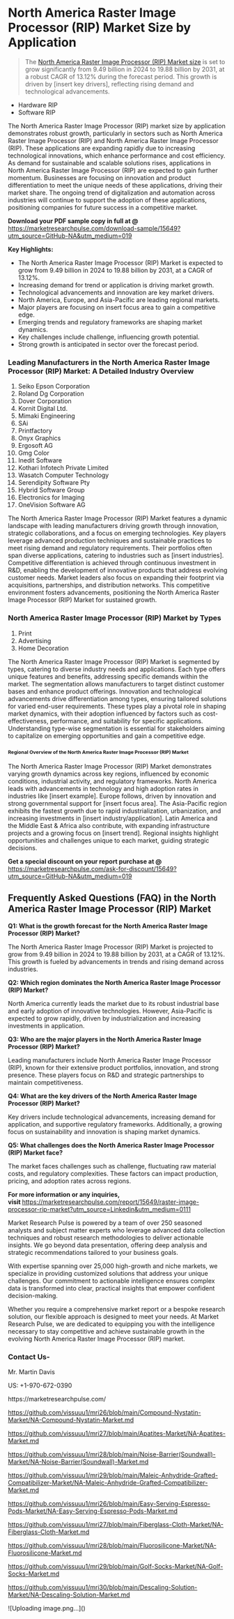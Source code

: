 <h1>North America Raster Image Processor (RIP) Market&nbsp;Size by Application</h1><blockquote><p>The <a href="https://marketresearchpulse.com/download-sample/15649?utm_source=GitHub-NA&amp;utm_medium=019">North America Raster Image Processor (RIP) Market size</a> is set to grow significantly from 9.49 billion in 2024 to 19.88 billion by 2031, at a robust CAGR of 13.12% during the forecast period. This growth is driven by [insert key drivers], reflecting rising demand and technological advancements.</p></blockquote><ul><li>Hardware RIP<li> Software RIP</li></ul><p>The North America Raster Image Processor (RIP) market size by application demonstrates robust growth, particularly in sectors such as North America Raster Image Processor (RIP) and North America Raster Image Processor (RIP). These applications are expanding rapidly due to increasing technological innovations, which enhance performance and cost efficiency. As demand for sustainable and scalable solutions rises, applications in North America Raster Image Processor (RIP) are expected to gain further momentum. Businesses are focusing on innovation and product differentiation to meet the unique needs of these applications, driving their market share. The ongoing trend of digitalization and automation across industries will continue to support the adoption of these applications, positioning companies for future success in a competitive market.</p><p><strong>Download your PDF sample copy in full at @ </strong><a href="https://marketresearchpulse.com/download-sample/15649?utm_source=GitHub-NA&amp;utm_medium=019">https://marketresearchpulse.com/download-sample/15649?utm_source=GitHub-NA&amp;utm_medium=019</a></p><p><strong>Key Highlights: </strong></p><ul><li>The North America Raster Image Processor (RIP) Market is expected to grow from 9.49 billion in 2024 to 19.88 billion by 2031, at a CAGR of 13.12%.</li><li>Increasing demand for trend or application is driving market growth.</li><li>Technological advancements and innovation are key market drivers.</li><li>North America, Europe, and Asia-Pacific are leading regional markets.</li><li>Major players are focusing on insert focus area to gain a competitive edge.</li><li>Emerging trends and regulatory frameworks are shaping market dynamics.</li><li>Key challenges include challenge, influencing growth potential.</li><li>Strong growth is anticipated in sector over the forecast period.</li></ul><h3>Leading Manufacturers in the North America Raster Image Processor (RIP) Market: A Detailed Industry Overview</h3><ol><li>Seiko Epson Corporation</li><li>Roland Dg Corporation</li><li>Dover Corporation</li><li>Kornit Digital Ltd.</li><li>Mimaki Engineering</li><li>SAi</li><li>Printfactory</li><li>Onyx Graphics</li><li>Ergosoft AG</li><li>Gmg Color</li><li>Inedit Software</li><li>Kothari Infotech Private Limited</li><li>Wasatch Computer Technology</li><li>Serendipity Software Pty</li><li>Hybrid Software Group</li><li>Electronics for Imaging</li><li>OneVision Software AG</li></ol><div class="flex max-w-full flex-col flex-grow"><div class="min-h-8 text-message flex w-full flex-col items-end gap-2 whitespace-normal break-words [.text-message+&amp;]:mt-5" dir="auto" data-message-author-role="assistant" data-message-id="fd8432e4-4910-450d-b182-61b7bfb0a01f" data-message-model-slug="gpt-4o"><div class="flex w-full flex-col gap-1 empty:hidden first:pt-[3px]"><div class="markdown prose w-full break-words dark:prose-invert light"><p>The North America Raster Image Processor (RIP) Market features a dynamic landscape with leading manufacturers driving growth through innovation, strategic collaborations, and a focus on emerging technologies. Key players leverage advanced production techniques and sustainable practices to meet rising demand and regulatory requirements. Their portfolios often span diverse applications, catering to industries such as [insert industries]. Competitive differentiation is achieved through continuous investment in R&amp;D, enabling the development of innovative products that address evolving customer needs. Market leaders also focus on expanding their footprint via acquisitions, partnerships, and distribution networks. This competitive environment fosters advancements, positioning the North America Raster Image Processor (RIP) Market for sustained growth.</p></div></div></div></div><h3>North America Raster Image Processor (RIP) Market by Types</h3><ol><li>Print<li> Advertising<li> Home Decoration</li></ol><div class="flex max-w-full flex-col flex-grow"><div class="min-h-8 text-message flex w-full flex-col items-end gap-2 whitespace-normal break-words [.text-message+&amp;]:mt-5" dir="auto" data-message-author-role="assistant" data-message-id="084470be-0bb7-4664-bddf-5156b4f41249" data-message-model-slug="gpt-4o-mini"><div class="flex w-full flex-col gap-1 empty:hidden first:pt-[3px]"><div class="markdown prose w-full break-words dark:prose-invert light"><p>The North America Raster Image Processor (RIP) Market is segmented by types, catering to diverse industry needs and applications. Each type offers unique features and benefits, addressing specific demands within the market. The segmentation allows manufacturers to target distinct customer bases and enhance product offerings. Innovation and technological advancements drive differentiation among types, ensuring tailored solutions for varied end-user requirements. These types play a pivotal role in shaping market dynamics, with their adoption influenced by factors such as cost-effectiveness, performance, and suitability for specific applications. Understanding type-wise segmentation is essential for stakeholders aiming to capitalize on emerging opportunities and gain a competitive edge.</p></div></div></div></div><h3><span style="font-size: 11px;">Regional Overview of the North America Raster Image Processor (RIP) Market</span></h3><div class="flex max-w-full flex-col flex-grow"><div class="min-h-8 text-message flex w-full flex-col items-end gap-2 whitespace-normal break-words [.text-message+&amp;]:mt-5" dir="auto" data-message-author-role="assistant" data-message-id="e9038762-ce64-4e30-91c9-9bd413514231" data-message-model-slug="gpt-4o-mini"><div class="flex w-full flex-col gap-1 empty:hidden first:pt-[3px]"><div class="markdown prose w-full break-words dark:prose-invert light"><p>The North America Raster Image Processor (RIP) Market demonstrates varying growth dynamics across key regions, influenced by economic conditions, industrial activity, and regulatory frameworks. North America leads with advancements in technology and high adoption rates in industries like [insert example]. Europe follows, driven by innovation and strong governmental support for [insert focus area]. The Asia-Pacific region exhibits the fastest growth due to rapid industrialization, urbanization, and increasing investments in [insert industry/application]. Latin America and the Middle East &amp; Africa also contribute, with expanding infrastructure projects and a growing focus on [insert trend]. Regional insights highlight opportunities and challenges unique to each market, guiding strategic decisions.</p></div></div></div></div><p><strong>Get a special discount on your report purchase at @ </strong><a href="https://marketresearchpulse.com/ask-for-discount/15649?utm_source=GitHub-NA&amp;utm_medium=019">https://marketresearchpulse.com/ask-for-discount/15649?utm_source=GitHub-NA&amp;utm_medium=019</a></p><h2>Frequently Asked Questions (FAQ) in the North America Raster Image Processor (RIP) Market</h2><p><strong>Q1: What is the growth forecast for the North America Raster Image Processor (RIP) Market?</strong></p><p>The North America Raster Image Processor (RIP) Market is projected to grow from 9.49 billion in 2024 to 19.88 billion by 2031, at a CAGR of 13.12%. This growth is fueled by advancements in trends and rising demand across industries.</p><p><strong>Q2: Which region dominates the North America Raster Image Processor (RIP) Market?</strong></p><p>North America currently leads the market due to its robust industrial base and early adoption of innovative technologies. However, Asia-Pacific is expected to grow rapidly, driven by industrialization and increasing investments in application.</p><p><strong>Q3: Who are the major players in the North America Raster Image Processor (RIP) Market?</strong></p><p>Leading manufacturers include North America Raster Image Processor (RIP), known for their extensive product portfolios, innovation, and strong presence. These players focus on R&amp;D and strategic partnerships to maintain competitiveness.</p><p><strong>Q4: What are the key drivers of the North America Raster Image Processor (RIP) Market?</strong></p><p>Key drivers include technological advancements, increasing demand for application, and supportive regulatory frameworks. Additionally, a growing focus on sustainability and innovation is shaping market dynamics.</p><p><strong>Q5: What challenges does the North America Raster Image Processor (RIP) Market face?</strong></p><p>The market faces challenges such as challenge, fluctuating raw material costs, and regulatory complexities. These factors can impact production, pricing, and adoption rates across regions.</p><p><strong>For more information or any inquiries, visit&nbsp;</strong><a href="https://marketresearchpulse.com/report/15649/raster-image-processor-rip-market?utm_source=Linkedin&utm_medium=0111">https://marketresearchpulse.com/report/15649/raster-image-processor-rip-market?utm_source=Linkedin&utm_medium=0111</a></p><p>Market Research Pulse is powered by a team of over 250 seasoned analysts and subject matter experts who leverage advanced data collection techniques and robust research methodologies to deliver actionable insights. We go beyond data presentation, offering deep analysis and strategic recommendations tailored to your business goals.</p><p>With expertise spanning over 25,000 high-growth and niche markets, we specialize in providing customized solutions that address your unique challenges. Our commitment to actionable intelligence ensures complex data is transformed into clear, practical insights that empower confident decision-making.</p><p>Whether you require a comprehensive market report or a bespoke research solution, our flexible approach is designed to meet your needs. At Market Research Pulse, we are dedicated to equipping you with the intelligence necessary to stay competitive and achieve sustainable growth in the evolving North America Raster Image Processor (RIP) market.</p><h3><strong>Contact Us-</strong></h3><p>Mr. Martin Davis</p><p>US: +1-970-672-0390</p><p>https://marketresearchpulse.com/</p><p><a href="https://github.com/vissuuu1/mri26/blob/main/Compound-Nystatin-Market/NA-Compound-Nystatin-Market.md">https://github.com/vissuuu1/mri26/blob/main/Compound-Nystatin-Market/NA-Compound-Nystatin-Market.md</a></p><p><a href="https://github.com/vissuuu1/mri27/blob/main/Apatites-Market/NA-Apatites-Market.md">https://github.com/vissuuu1/mri27/blob/main/Apatites-Market/NA-Apatites-Market.md</a></p><p><a href="https://github.com/vissuuu1/mri28/blob/main/Noise-Barrier(Soundwall)-Market/NA-Noise-Barrier(Soundwall)-Market.md">https://github.com/vissuuu1/mri28/blob/main/Noise-Barrier(Soundwall)-Market/NA-Noise-Barrier(Soundwall)-Market.md</a></p><p><a href="https://github.com/vissuuu1/mri29/blob/main/Maleic-Anhydride-Grafted-Compatibilizer-Market/NA-Maleic-Anhydride-Grafted-Compatibilizer-Market.md">https://github.com/vissuuu1/mri29/blob/main/Maleic-Anhydride-Grafted-Compatibilizer-Market/NA-Maleic-Anhydride-Grafted-Compatibilizer-Market.md</a></p><p><a href="https://github.com/vissuuu1/mri26/blob/main/Easy-Serving-Espresso-Pods-Market/NA-Easy-Serving-Espresso-Pods-Market.md">https://github.com/vissuuu1/mri26/blob/main/Easy-Serving-Espresso-Pods-Market/NA-Easy-Serving-Espresso-Pods-Market.md</a></p><p><a href="https://github.com/vissuuu1/mri27/blob/main/Fiberglass-Cloth-Market/NA-Fiberglass-Cloth-Market.md">https://github.com/vissuuu1/mri27/blob/main/Fiberglass-Cloth-Market/NA-Fiberglass-Cloth-Market.md</a></p><p><a href="https://github.com/vissuuu1/mri28/blob/main/Fluorosilicone-Market/NA-Fluorosilicone-Market.md">https://github.com/vissuuu1/mri28/blob/main/Fluorosilicone-Market/NA-Fluorosilicone-Market.md</a></p><p><a href="https://github.com/vissuuu1/mri29/blob/main/Golf-Socks-Market/NA-Golf-Socks-Market.md">https://github.com/vissuuu1/mri29/blob/main/Golf-Socks-Market/NA-Golf-Socks-Market.md</a></p><p><a href="https://github.com/vissuuu1/mri30/blob/main/Descaling-Solution-Market/NA-Descaling-Solution-Market.md">https://github.com/vissuuu1/mri30/blob/main/Descaling-Solution-Market/NA-Descaling-Solution-Market.md</a></p>
![Uploading image.png…]()
